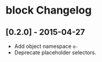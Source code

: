 # block Changelog

## [0.2.0] - 2015-04-27

* Add object namespace `o-`
* Deprecate placeholder selectors.
